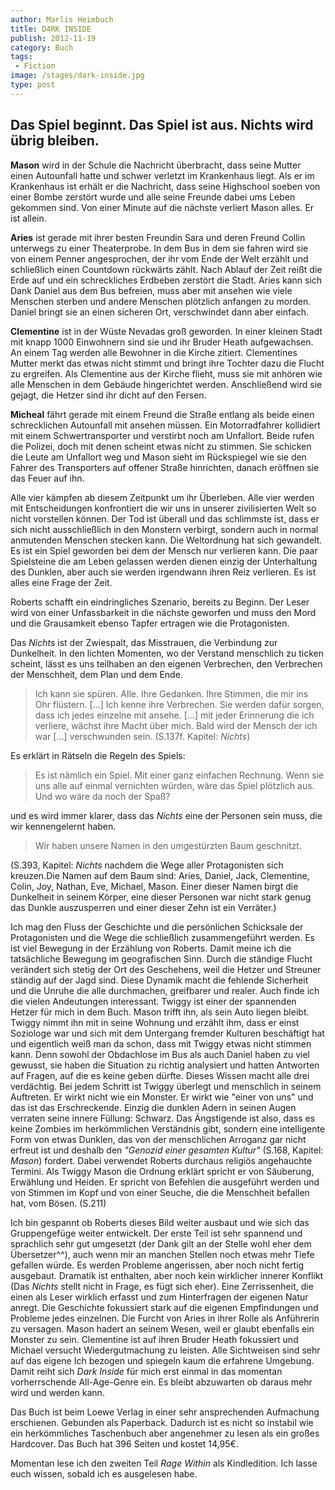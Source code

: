 ```yaml
---
author: Marlis Heimbuch
title: D4RK INSIDE
publish: 2012-11-19
category: Buch
tags:
 - Fiction
image: /stages/dark-inside.jpg
type: post
---
```


## Das Spiel beginnt. Das Spiel ist aus. Nichts wird übrig bleiben.

__Mason__ wird in der Schule die Nachricht überbracht, dass seine Mutter einen Autounfall hatte und schwer verletzt im Krankenhaus liegt. Als er im Krankenhaus ist erhält er die Nachricht, dass seine Highschool soeben von einer Bombe zerstört wurde und alle seine Freunde dabei ums Leben gekommen sind. Von einer Minute auf die nächste verliert Mason alles. Er ist allein.

__Aries__ ist gerade mit ihrer besten Freundin Sara und deren Freund Collin unterwegs zu einer Theaterprobe. In dem Bus in dem sie fahren wird sie von einem Penner angesprochen, der ihr vom Ende der Welt erzählt und schließlich einen Countdown rückwärts zählt. Nach Ablauf der Zeit reißt die Erde auf und ein schreckliches Erdbeben zerstört die Stadt. Aries kann sich Dank Daniel aus dem Bus befreien, muss aber mit ansehen wie viele Menschen sterben und andere Menschen plötzlich anfangen zu morden. Daniel bringt sie an einen sicheren Ort, verschwindet dann aber einfach.

__Clementine__ ist in der Wüste Nevadas groß geworden. In einer kleinen Stadt mit knapp 1000 Einwohnern sind sie und ihr Bruder Heath aufgewachsen. An einem Tag werden alle Bewohner in die Kirche zitiert. Clementines Mutter merkt das etwas nicht stimmt und bringt ihre Tochter dazu die Flucht zu ergreifen. Als Clementine aus der Kirche flieht, muss sie mit anhören wie alle Menschen in dem Gebäude hingerichtet werden. Anschließend wird sie gejagt, die Hetzer sind ihr dicht auf den Fersen.

__Micheal__ fährt gerade mit einem Freund die Straße entlang als beide einen schrecklichen Autounfall mit ansehen müssen. Ein Motorradfahrer kollidiert mit einem Schwertransporter und verstirbt noch am Unfallort. Beide rufen die Polizei, doch mit denen scheint etwas nicht zu stimmen. Sie schicken die Leute am Unfallort weg und Mason sieht im Rückspiegel wie sie den Fahrer des Transporters auf offener Straße hinrichten, danach eröffnen sie das Feuer auf ihn.

Alle vier kämpfen ab diesem Zeitpunkt um ihr Überleben. Alle vier werden mit Entscheidungen konfrontiert die wir uns in unserer zivilisierten Welt so nicht vorstellen können. Der Tod ist überall und das schlimmste ist, dass er sich nicht ausschließlich in den Monstern verbirgt, sondern auch in normal anmutenden Menschen stecken kann. Die Weltordnung hat sich gewandelt. Es ist ein Spiel geworden bei dem der Mensch nur verlieren kann. Die paar Spielsteine die am Leben gelassen werden dienen einzig der Unterhaltung des Dunklen, aber auch sie werden irgendwann ihren Reiz verlieren. Es ist alles eine Frage der Zeit.

Roberts schafft ein eindringliches Szenario, bereits zu Beginn. Der Leser wird von einer Unfassbarkeit in die nächste geworfen und muss den Mord und die Grausamkeit ebenso Tapfer ertragen wie die Protagonisten.

Das _Nichts_ ist der Zwiespalt, das Misstrauen, die Verbindung zur Dunkelheit. In den lichten Momenten, wo der Verstand menschlich zu ticken scheint, lässt es uns teilhaben an den eigenen Verbrechen, den Verbrechen der Menschheit, dem Plan und dem Ende.


> Ich kann sie spüren. Alle. Ihre Gedanken. Ihre Stimmen, die mir ins Ohr flüstern. [...] Ich kenne ihre Verbrechen. Sie werden dafür sorgen, dass ich jedes einzelne mit ansehe. [...] mit jeder Erinnerung die ich verliere, wächst ihre Macht über mich. Bald wird der Mensch der ich war [...] verschwunden sein. (S.137f. Kapitel: _Nichts_)

Es erklärt in Rätseln die Regeln des Spiels:

> Es ist nämlich ein Spiel. Mit einer ganz einfachen Rechnung. Wenn sie uns alle auf einmal vernichten würden, wäre das Spiel plötzlich aus. Und wo wäre da noch der Spaß?

und es wird immer klarer, dass das _Nichts_ eine der Personen sein muss, die wir kennengelernt haben.

> Wir haben unsere Namen in den umgestürzten Baum geschnitzt.

(S.393, Kapitel: _Nichts_ nachdem die Wege aller Protagonisten sich kreuzen.Die Namen auf dem Baum sind: Aries, Daniel, Jack, Clementine, Colin, Joy, Nathan, Eve, Michael, Mason. Einer dieser Namen birgt die Dunkelheit in seinem Körper, eine dieser Personen war nicht stark genug das Dunkle auszusperren und einer dieser Zehn ist ein Verräter.)

Ich mag den Fluss der Geschichte und die persönlichen Schicksale der Protagonisten und die Wege die schließlich zusammengeführt werden. Es ist viel Bewegung in der Erzählung von Roberts. Damit meine ich die tatsächliche Bewegung im geografischen Sinn. Durch die ständige Flucht verändert sich stetig der Ort des Geschehens, weil die Hetzer und Streuner ständig auf der Jagd sind. Diese Dynamik macht die fehlende Sicherheit und die Unruhe die alle durchmachen, greifbarer und realer. Auch finde ich die vielen Andeutungen interessant. Twiggy ist einer der spannenden Hetzer für mich in dem Buch. Mason trifft ihn, als sein Auto liegen bleibt. Twiggy nimmt ihn mit in seine Wohnung und erzählt ihm, dass er einst Soziologe war und sich mit dem Untergang fremder Kulturen beschäftigt hat und eigentlich weiß man da schon, dass mit Twiggy etwas nicht stimmen kann. Denn sowohl der Obdachlose im Bus als auch Daniel haben zu viel gewusst, sie haben die Situation zu richtig analysiert und hatten Antworten auf Fragen, auf die es keine geben dürfte. Dieses Wissen macht alle drei verdächtig. Bei jedem Schritt ist Twiggy überlegt und menschlich in seinem Auftreten. Er wirkt nicht wie ein Monster. Er wirkt wie "einer von uns" und das ist das Erschreckende. Einzig die dunklen Adern in seinen Augen verraten seine innere Füllung: Schwarz. Das Ängstigende ist also, dass es keine Zombies im herkömmlichen Verständnis gibt, sondern eine intelligente Form von etwas Dunklen, das von der menschlichen Arroganz gar nicht erfreut ist und deshalb den _"Genozid einer gesamten Kultur"_ (S.168, Kapitel: _Mason_) fordert. Dabei verwendet Roberts durchaus religiös angehauchte Termini. Als Twiggy Mason die Ordnung erklärt spricht er von Säuberung, Erwählung und Heiden. Er spricht von Befehlen die ausgeführt werden und von Stimmen im Kopf und von einer Seuche, die die Menschheit befallen hat, vom Bösen. (S.211)

Ich bin gespannt ob Roberts dieses Bild weiter ausbaut und wie sich das Gruppengefüge weiter entwickelt. Der erste Teil ist sehr spannend und sprachlich sehr gut umgesetzt (der Dank gilt an der Stelle wohl eher dem Übersetzer^^), auch wenn mir an manchen Stellen noch etwas mehr Tiefe gefallen würde. Es werden Probleme angerissen, aber noch nicht fertig ausgebaut. Dramatik ist enthalten, aber noch kein wirklicher innerer Konflikt (Das _Nichts_ stellt nicht in Frage, es fügt sich eher). Eine Zerrissenheit, die einen als Leser wirklich erfasst und zum Hinterfragen der eigenen Natur anregt. Die Geschichte fokussiert stark auf die eigenen Empfindungen und Probleme jedes einzelnen. Die Furcht von  Aries in ihrer Rolle als Anführerin zu versagen. Mason hadert an seinem Wesen, weil er glaubt ebenfalls ein Monster zu sein. Clementine ist auf ihren Bruder Heath fokussiert und Michael versucht Wiedergutmachung zu leisten. Alle Sichtweisen sind sehr auf das eigene Ich bezogen und spiegeln kaum die erfahrene Umgebung. Damit reiht sich _Dark Inside_ für mich erst einmal in das momentan vorherrschende All-Age-Genre ein. Es bleibt abzuwarten ob daraus mehr wird und werden kann.

Das Buch ist beim Loewe Verlag in einer sehr ansprechenden Aufmachung erschienen. Gebunden als Paperback. Dadurch ist es nicht so instabil wie ein herkömmliches Taschenbuch aber angenehmer zu lesen als ein großes Hardcover. Das Buch hat 396 Seiten und kostet 14,95€.

Momentan lese ich den zweiten Teil _Rage Within_ als Kindledition. Ich lasse euch wissen, sobald ich es ausgelesen habe.

<unsplash id="_41WmEwi8Ok" author="Tom Barrett" />
